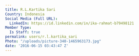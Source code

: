 ```yaml
---
title: R.L.Kartika Sari
Country: Indonesia
Social Media (Full URL):
  LinkedIn: https://id.linkedin.com/in/ika-rahmat-b79498121
Member Type:
  Is Staff: true
permalink: users/r.l.kartika_sari
Photo: "/uploads/picture-340-1465963173.jpg"
date: '2016-06-15 03:43:47 Z'
---
```


